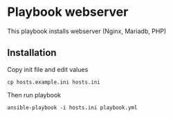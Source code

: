 # Playbook webserver

This playbook installs webserver (Nginx, Mariadb, PHP)

## Installation

Copy init file and edit values

```shell
cp hosts.example.ini hosts.ini
```

Then run playbook

```shell
ansible-playbook -i hosts.ini playbook.yml
```
